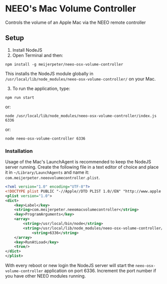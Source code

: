 # NEEO's Mac Volume Controller
Controls the volume of an Apple Mac via the NEEO remote controller

## Setup

1. Install NodeJS
2. Open Terminal and then:

`npm install -g meijerpeter/neeo-osx-volume-controller`

This installs the NodeJS module globally in `/usr/local/lib/node_modules/neeo-osx-volume-controller/` on your Mac.

3. To run the application, type:

`npm run start`

or:

`node /usr/local/lib/node_modules/neeo-osx-volume-controller/index.js 6336`

or:

`node neeo-osx-volume-controller 6336`

### Installation

Usage of the Mac's LaunchAgent is recommended to keep the NodeJS server running. Create the following file in a text editor of choice and place it in `~/Library/LaunchAgents` and name it: `com.meijerpeter.neeovolumecontroller.plist`.

```xml
<?xml version="1.0" encoding="UTF-8"?>
<!DOCTYPE plist PUBLIC "-//Apple//DTD PLIST 1.0//EN" "http://www.apple.com/DTDs/PropertyList-1.0.dtd">
<plist version="1.0">
<dict>
	<key>Label</key>
	<string>com.meijerpeter.neeomacvolumecontroller</string>
	<key>ProgramArguments</key>
	<array>
		<string>/usr/local/bin/node</string>
		<string>/usr/local/lib/node_modules/neeo-osx-volume-controller/index.js</string>
    		<string>6336</string>
	</array>
	<key>RunAtLoad</key>
	<true/>
</dict>
</plist>
```

With every reboot or new login the NodeJS server will start the `neeo-osx-volume-controller` application on port 6336. Increment the port number if you have other NEEO modules running.
